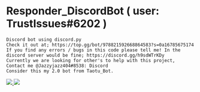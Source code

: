 # Responder_DiscordBot ( user: TrustIssues#6202 )
	Discord bot using discord.py	
	Check it out at; https://top.gg/bot/978821592668864583?s=0a16785675174	
	If you find any errors / bugs in this code please tell me! In the discord server would be fine; https://discord.gg/h9sdWTrKDy
	Currently we are looking for other's to help with this project, Contact me @Jazzyjazz404#8538: Discord
	Consider this my 2.0 bot from Taotu_Bot.
<a href="https://top.gg/bot/978821592668864583">
  <img src="https://top.gg/api/widget/978821592668864583.svg">
  <img src="(https://user-images.githubusercontent.com/104875314/188255257-a5c58802-db44-4c74-9a03-9a7c13f38b1f.png">
</a>
